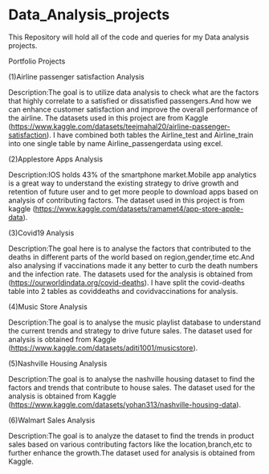 # Data_Analysis_projects

This Repository will hold all of the code and queries for my Data analysis projects. 

Portfolio Projects

(1)Airline passenger satisfaction Analysis

Description:The goal is to utilize data analysis to check what are the factors that highly correlate to a satisfied or dissatisfied passengers.And how we can enhance customer satisfaction and improve the overall performance of the airline. 
The datasets used in this project are from Kaggle (https://www.kaggle.com/datasets/teejmahal20/airline-passenger-satisfaction).
I have combined both tables the Airline_test and Airline_train into one single table by name Airline_passengerdata using excel. 


(2)Applestore Apps Analysis

Description:IOS holds 43% of the smartphone market.Mobile app analytics is a great way to understand the existing strategy to drive growth and retention of future user and to get more people to download apps based on analysis of contributing factors.
The dataset used in this project is from kaggle (https://www.kaggle.com/datasets/ramamet4/app-store-apple-data).


(3)Covid19 Analysis

Description:The goal here is to analyse the factors that contributed to the deaths in different parts of the world based on region,gender,time etc.And also analysing if vaccinations made it any better to curb the death numbers and the infection rate.
The datasets used for the analysis is obtained from (https://ourworldindata.org/covid-deaths). I have split the covid-deaths table into 2 tables as coviddeaths and covidvaccinations for analysis.


(4)Music Store Analysis

Description:The goal is to analyse the music playlist database to understand the current trends and strategy to drive future sales.
The dataset used for analysis is obtained from Kaggle (https://www.kaggle.com/datasets/aditi1001/musicstore).


(5)Nashville Housing Analysis

Description:The goal is to analyse the nashville housing dataset to find the factors and trends that contribute to house sales. 
The dataset used for the analysis is obtained from Kaggle (https://www.kaggle.com/datasets/yohan313/nashville-housing-data).

(6)Walmart Sales Analysis

Description:The goal is to analyze the dataset to find the trends in product sales based on various contributing factors like the location,branch,etc to further enhance the growth.The dataset used for analysis is obtained from Kaggle.
